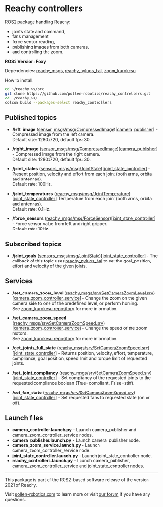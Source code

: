 # Reachy controllers

ROS2 package handling Reachy:
- joints state and command,
- fans management,
- force sensor reading,
- publishing images from both cameras,
- and controlling the zoom.

**ROS2 Version: Foxy**

Dependencies: [reachy_msgs](https://github.com/pollen-robotics/reachy_msgs), [reachy_pyluos_hal](https://github.com/pollen-robotics/reachy_pyluos_hal), [zoom_kurokesu](https://github.com/pollen-robotics/zoom_kurokesu)

How to install:

```bash
cd ~/reachy_ws/src
git clone https://github.com/pollen-robotics/reachy_controllers.git
cd ~/reachy_ws/
colcon build --packages-select reachy_controllers
```


## Published topics

* **/left_image** ([sensor_msgs/msg/CompressedImage](https://docs.ros.org/en/api/sensor_msgs/html/msg/CompressedImage.html))[[camera_publisher](https://github.com/pollen-robotics/reachy_controllers/blob/master/reachy_controllers/camera_publisher.py)] - Compressed image from the left camera.<br> Default size: 1280x720, default fps: 30.

* **/right_image** ([sensor_msgs/msg/CompressedImage](https://docs.ros.org/en/api/sensor_msgs/html/msg/CompressedImage.html))[[camera_publisher](https://github.com/pollen-robotics/reachy_controllers/blob/master/reachy_controllers/camera_publisher.py)] - Compressed image from the right camera.<br> Default size: 1280x720, default fps: 30.

* **/joint_states** ([sensors_msgs/msg/JointState](http://docs.ros.org/en/api/sensor_msgs/html/msg/JointState.html))[[joint_state_controller](https://github.com/pollen-robotics/reachy_controllers/blob/master/reachy_controllers/joint_state_controller.py)] - Present position, velocity and effort from each joint (both arms, orbita and antennas). <br> Default rate: 100Hz.

* **/joint_temperatures** ([reachy_msgs/msg/JointTemperature](https://github.com/pollen-robotics/reachy_msgs/blob/master/msg/JointTemperature.msg))[[joint_state_controller](https://github.com/pollen-robotics/reachy_controllers/blob/master/reachy_controllers/joint_state_controller.py)] Temperature from each joint (both arms, orbita and antennas).
<br> Default rate: 0.1Hz.
* **/force_sensors** ([reachy_msgs/msg/ForceSensor](https://github.com/pollen-robotics/reachy_msgs/blob/master/msg/ForceSensor.msg))[[joint_state_controller](https://github.com/pollen-robotics/reachy_controllers/blob/master/reachy_controllers/joint_state_controller.py)] - Force sensor value from left and right gripper. <br> Default rate: 10Hz.

## Subscribed topics
* **/joint_goals** ([sensors_msgs/msg/JointState](http://docs.ros.org/en/api/sensor_msgs/html/msg/JointState.html))[[joint_state_controller](https://github.com/pollen-robotics/reachy_controllers/blob/master/reachy_controllers/joint_state_controller.py)] -
The callback of this topic uses [reachy_pyluos_hal](https://github.com/pollen-robotics/reachy_pyluos_hal) to set the goal_position, effort and velocity of the given joints.

## Services

* **/set_camera_zoom_level** ([reachy_msgs/srv/SetCameraZoomLevel.srv](https://github.com/pollen-robotics/reachy_msgs/blob/master/srv/SetCameraZoomLevel.srv))[[camera_zoom_controller_service](https://github.com/pollen-robotics/reachy_controllers/blob/master/reachy_controllers/camera_zoom_service.py)] - Change the zoom on the given camera side to one of the predefined level, or perform homing. <br> See [zoom_kurokesu repository](https://github.com/pollen-robotics/zoom_kurokesu) for more information.

* **/set_camera_zoom_speed** ([reachy_msgs/srv/SetCameraZoomSpeed.srv](https://github.com/pollen-robotics/reachy_msgs/blob/master/srv/SetCameraZoomSpeed.srv))[[camera_zoom_controller_service](https://github.com/pollen-robotics/reachy_controllers/blob/master/reachy_controllers/camera_zoom_service.py)] - Change the speed of the zoom motors. <br> See [zoom_kurokesu repository](https://github.com/pollen-robotics/zoom_kurokesu) for more information.

* **/get_joints_full_state** ([reachy_msgs/srv/SetCameraZoomSpeed.srv](https://github.com/pollen-robotics/reachy_msgs/blob/master/srv/SetCameraZoomSpeed.srv))[[joint_state_controller](https://github.com/pollen-robotics/reachy_controllers/blob/master/reachy_controllers/joint_state_controller.py)] - Returns position, velocity, effort, temperature, compliance, goal position, speed limit and torque limit of requested joints.

* **/set_joint_compliancy** ([reachy_msgs/srv/SetCameraZoomSpeed.srv](https://github.com/pollen-robotics/reachy_msgs/blob/master/srv/SetCameraZoomSpeed.srv))[[joint_state_controller](https://github.com/pollen-robotics/reachy_controllers/blob/master/reachy_controllers/joint_state_controller.py)] - Set compliancy of the requested joints to the requested compliance boolean (True=compliant, False=stiff). 

* **/set_fan_state** ([reachy_msgs/srv/SetCameraZoomSpeed.srv](https://github.com/pollen-robotics/reachy_msgs/blob/master/srv/SetCameraZoomSpeed.srv))[[joint_state_controller](https://github.com/pollen-robotics/reachy_controllers/blob/master/reachy_controllers/joint_state_controller.py)] - Set requested fans to requested state (on or off). 


## Launch files

* **camera_controller.launch.py** - Launch camera_publisher and camera_zoom_controller_service nodes. 
* **camera_publisher.launch.py** - Launch camera_publisher node.
* **camera_zoom_service.launch.py** - Launch camera_zoom_controller_service node.
* **joint_state_controller.launch.py** - Launch joint_state_controller node.
* **reachy_controllers.launch.py** - Launch camera_publisher, camera_zoom_controller_service and joint_state_controller nodes.

---
This package is part of the ROS2-based software release of the version 2021 of Reachy.

Visit [pollen-robotics.com](https://pollen-robotics.com) to learn more or visit [our forum](https://forum.pollen-robotics.com) if you have any questions.
